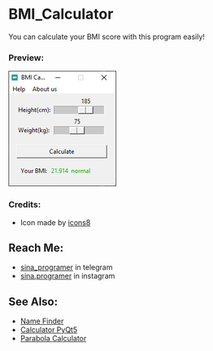 # BMI_Calculator

You can calculate your BMI score with this program easily!

### Preview:
![preview](/Files/preview.png)

### Credits:
- Icon made by [icons8](https://icons8.com/)

## Reach Me:
- [sina_programer](https://t.me/sina_programer) in telegram
- [sina.programer](https://www.instagram.com/sina.programer) in instagram

## See Also:
- [Name Finder](https://github.com/sina-programer/Name_Finder)
- [Calculator PyQt5](https://github.com/sina-programer/Calculator_PyQt5)
- [Parabola Calculator](https://github.com/sina-programer/Parabola_Calculator)
